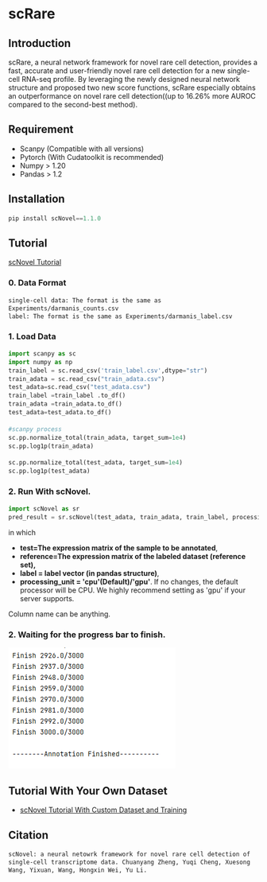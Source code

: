 # scRare

## Introduction

scRare, a neural network framework for novel rare cell detection, provides a fast, accurate and user-friendly novel rare cell detection for a new single-cell RNA-seq profile. By leveraging the newly designed neural network structure and proposed two new score functions, scRare especially obtains an outperformance on novel rare cell detection((up to 16.26% more AUROC compared to the second-best method).

## Requirement

- Scanpy (Compatible with all versions)
- Pytorch (With Cudatoolkit is recommended)
- Numpy > 1.20
- Pandas > 1.2



## Installation

```Python
pip install scNovel==1.1.0
```

## Tutorial


[scNovel Tutorial](Experiments/scNovel_Tutorial.ipynb)



### 0. Data Format

```
single-cell data: The format is the same as Experiments/darmanis_counts.csv
label: The format is the same as Experiments/darmanis_label.csv
```


### 1. Load Data

```Python
import scanpy as sc
import numpy as np
train_label = sc.read_csv('train_label.csv',dtype="str")
train_adata = sc.read_csv("train_adata.csv")
test_adata=sc.read_csv("test_adata.csv")
train_label =train_label .to_df()
train_adata =train_adata.to_df()
test_adata=test_adata.to_df()

#scanpy process
sc.pp.normalize_total(train_adata, target_sum=1e4)
sc.pp.log1p(train_adata)

sc.pp.normalize_total(test_adata, target_sum=1e4)
sc.pp.log1p(test_adata)
```



### 2. Run With scNovel. 

```Python
import scNovel as sr
pred_result = sr.scNovel(test_adata, train_adata, train_label, processing_unit)
```

in which 

- **test=The expression matrix of the sample to be annotated**,
- **reference=The expression matrix of the labeled dataset (reference set),** 
- **label = label vector (in pandas structure)**,
- **processing_unit = 'cpu'(Default)/'gpu'**. If no changes, the default processor will be CPU. We highly recommend setting as 'gpu' if your server supports.

Column name can be anything.

### 2. Waiting for the progress bar to finish.

![alt text](annotation_finish.png)

## Tutorial With Your Own Dataset

- [scNovel Tutorial With Custom Dataset and Training](Experiments/scNovel_Tutorial_OwnDataset.ipynb)

## Citation
```
scNovel: a neural netowrk framework for novel rare cell detection of single-cell transcriptome data. Chuanyang Zheng, Yuqi Cheng, Xuesong Wang, Yixuan, Wang, Hongxin Wei, Yu Li.
```
